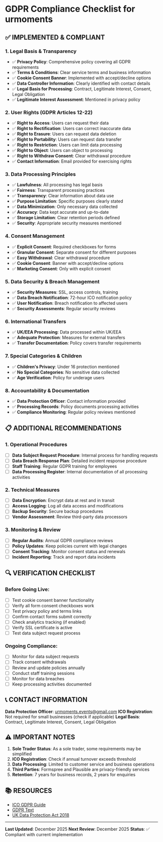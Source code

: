 # GDPR Compliance Checklist for urmoments

## ✅ **IMPLEMENTED & COMPLIANT**

### **1. Legal Basis & Transparency**
- ✅ **Privacy Policy**: Comprehensive policy covering all GDPR requirements
- ✅ **Terms & Conditions**: Clear service terms and business information
- ✅ **Cookie Consent Banner**: Implemented with accept/decline options
- ✅ **Data Controller Information**: Clearly identified with contact details
- ✅ **Legal Basis for Processing**: Contract, Legitimate Interest, Consent, Legal Obligation
- ✅ **Legitimate Interest Assessment**: Mentioned in privacy policy

### **2. User Rights (GDPR Articles 12-22)**
- ✅ **Right to Access**: Users can request their data
- ✅ **Right to Rectification**: Users can correct inaccurate data
- ✅ **Right to Erasure**: Users can request data deletion
- ✅ **Right to Portability**: Users can request data transfer
- ✅ **Right to Restriction**: Users can limit data processing
- ✅ **Right to Object**: Users can object to processing
- ✅ **Right to Withdraw Consent**: Clear withdrawal procedure
- ✅ **Contact Information**: Email provided for exercising rights

### **3. Data Processing Principles**
- ✅ **Lawfulness**: All processing has legal basis
- ✅ **Fairness**: Transparent processing practices
- ✅ **Transparency**: Clear information about data use
- ✅ **Purpose Limitation**: Specific purposes clearly stated
- ✅ **Data Minimization**: Only necessary data collected
- ✅ **Accuracy**: Data kept accurate and up-to-date
- ✅ **Storage Limitation**: Clear retention periods defined
- ✅ **Security**: Appropriate security measures mentioned

### **4. Consent Management**
- ✅ **Explicit Consent**: Required checkboxes for forms
- ✅ **Granular Consent**: Separate consent for different purposes
- ✅ **Easy Withdrawal**: Clear withdrawal procedure
- ✅ **Cookie Consent**: Banner with accept/decline options
- ✅ **Marketing Consent**: Only with explicit consent

### **5. Data Security & Breach Management**
- ✅ **Security Measures**: SSL, access controls, training
- ✅ **Data Breach Notification**: 72-hour ICO notification policy
- ✅ **User Notification**: Breach notification to affected users
- ✅ **Security Assessments**: Regular security reviews

### **6. International Transfers**
- ✅ **UK/EEA Processing**: Data processed within UK/EEA
- ✅ **Adequate Protection**: Measures for external transfers
- ✅ **Transfer Documentation**: Policy covers transfer requirements

### **7. Special Categories & Children**
- ✅ **Children's Privacy**: Under 16 protection mentioned
- ✅ **No Special Categories**: No sensitive data collected
- ✅ **Age Verification**: Policy for underage users

### **8. Accountability & Documentation**
- ✅ **Data Protection Officer**: Contact information provided
- ✅ **Processing Records**: Policy documents processing activities
- ✅ **Compliance Monitoring**: Regular policy reviews mentioned

## 📋 **ADDITIONAL RECOMMENDATIONS**

### **1. Operational Procedures**
- [ ] **Data Subject Request Procedure**: Internal process for handling requests
- [ ] **Data Breach Response Plan**: Detailed incident response procedure
- [ ] **Staff Training**: Regular GDPR training for employees
- [ ] **Data Processing Register**: Internal documentation of all processing activities

### **2. Technical Measures**
- [ ] **Data Encryption**: Encrypt data at rest and in transit
- [ ] **Access Logging**: Log all data access and modifications
- [ ] **Backup Security**: Secure backup procedures
- [ ] **Vendor Assessment**: Review third-party data processors

### **3. Monitoring & Review**
- [ ] **Regular Audits**: Annual GDPR compliance reviews
- [ ] **Policy Updates**: Keep policies current with legal changes
- [ ] **Consent Tracking**: Monitor consent status and renewals
- [ ] **Incident Reporting**: Track and report data incidents

## 🔍 **VERIFICATION CHECKLIST**

### **Before Going Live:**
- [ ] Test cookie consent banner functionality
- [ ] Verify all form consent checkboxes work
- [ ] Test privacy policy and terms links
- [ ] Confirm contact forms submit correctly
- [ ] Check analytics tracking (if enabled)
- [ ] Verify SSL certificate is active
- [ ] Test data subject request process

### **Ongoing Compliance:**
- [ ] Monitor for data subject requests
- [ ] Track consent withdrawals
- [ ] Review and update policies annually
- [ ] Conduct staff training sessions
- [ ] Monitor for data breaches
- [ ] Keep processing activities documented

## 📞 **CONTACT INFORMATION**

**Data Protection Officer**: urmoments.events@gmail.com
**ICO Registration**: Not required for small businesses (check if applicable)
**Legal Basis**: Contract, Legitimate Interest, Consent, Legal Obligation

## ⚠️ **IMPORTANT NOTES**

1. **Sole Trader Status**: As a sole trader, some requirements may be simplified
2. **ICO Registration**: Check if annual turnover exceeds threshold
3. **Data Processing**: Limited to customer service and business operations
4. **Third Parties**: Formspree and Plausible are privacy-friendly services
5. **Retention**: 7 years for business records, 2 years for enquiries

## 📚 **RESOURCES**

- [ICO GDPR Guide](https://ico.org.uk/for-organisations/guide-to-data-protection/)
- [GDPR Text](https://gdpr-info.eu/)
- [UK Data Protection Act 2018](https://www.legislation.gov.uk/ukpga/2018/12/contents)

---

**Last Updated**: December 2025
**Next Review**: December 2025
**Status**: ✅ Compliant with current implementation
